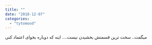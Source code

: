 ```yaml
---
title: ""
date: "2018-12-07"
categories: 
  - "tytomood"
---
```


میگفت.. سخت ترین قسمتش بخشیدن نیست.... اینه که دوباره بخوای اعتماد کنی

